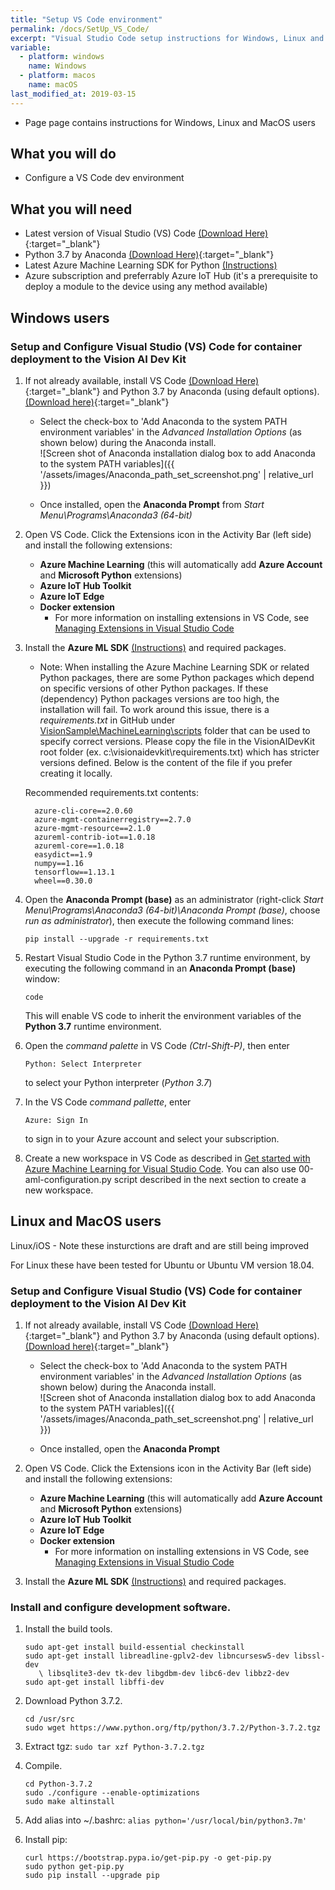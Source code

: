 ```yaml
---
title: "Setup VS Code environment"
permalink: /docs/SetUp_VS_Code/
excerpt: "Visual Studio Code setup instructions for Windows, Linux and MacOS"
variable:
  - platform: windows
    name: Windows
  - platform: macos
    name: macOS
last_modified_at: 2019-03-15
---
```


* Page page contains instructions for Windows, Linux and MacOS users

## What you will do
* Configure a VS Code dev environment

## What you will need
* Latest version of Visual Studio (VS) Code [(Download Here)](https://code.visualstudio.com/){:target="_blank"}
* Python 3.7 by Anaconda [(Download Here)](https://www.anaconda.com/download/){:target="_blank"}
* Latest Azure Machine Learning SDK for Python [(Instructions)](https://docs.microsoft.com/en-us/python/api/overview/azure/ml/install?view=azure-ml-py)
* Azure subscription and preferrably Azure IoT Hub (it's a prerequisite to deploy a module to the device using any method available)

## Windows users

### Setup and Configure Visual Studio (VS) Code for container deployment to the Vision AI Dev Kit
1. If not already available, install VS Code [(Download Here)](https://code.visualstudio.com/){:target="_blank"} and Python 3.7 by Anaconda (using default options). [(Download here)](https://www.anaconda.com/download){:target="_blank"}

    * Select the check-box to 'Add Anaconda to the system PATH environment variables' in the *Advanced Installation Options* (as shown below) during the Anaconda install.  
        ![Screen shot of Anaconda installation dialog box to add Anaconda to the system PATH variables]({{ '/assets/images/Anaconda_path_set_screenshot.png' | relative_url }})

    * Once installed, open the **Anaconda Prompt** from *Start Menu\Programs\Anaconda3 (64-bit)*
    
2. Open VS Code. Click the Extensions icon in the Activity Bar (left side) and install the following extensions:
    * **Azure Machine Learning** (this will automatically add **Azure Account** and **Microsoft Python** extensions)
    * **Azure IoT Hub Toolkit**
    * **Azure IoT Edge**
    * **Docker extension**
      * For more information on installing extensions in VS Code, see [Managing Extensions in Visual Studio Code](https://code.visualstudio.com/docs/editor/extension-gallery)
3. Install the **Azure ML SDK** [(Instructions)](https://docs.microsoft.com/en-us/python/api/overview/azure/ml/install?view=azure-ml-py) and required packages.

    * Note: When installing the Azure Machine Learning SDK or related Python packages, there are some Python packages which depend on specific versions of other Python packages. If these (dependency) Python packages versions are too high, the installation will fail. To work around this issue, there is a *requirements.txt* in GitHub under [VisionSample\MachineLearning\scripts](https://github.com/Microsoft/vision-ai-developer-kit/tree/master/sample-solutions/VisionSample/MachineLearning/scripts) folder that can be used to specify correct versions. Please copy the file in the VisionAIDevKit root folder (ex. c:\visionaidevkit\requirements.txt) which has stricter versions defined. Below is the content of the file if you prefer creating it locally.

    Recommended requirements.txt contents:
    ```
      azure-cli-core==2.0.60
      azure-mgmt-containerregistry==2.7.0
      azure-mgmt-resource==2.1.0
      azureml-contrib-iot==1.0.18
      azureml-core==1.0.18
      easydict==1.9
      numpy==1.16
      tensorflow==1.13.1
      wheel==0.30.0
     ```

4. Open the **Anaconda Prompt (base)** as an administrator (right-click *Start Menu\Programs\Anaconda3 (64-bit)\Anaconda Prompt (base)*, choose *run as administrator*), then execute the following command lines:
      ```
      pip install --upgrade -r requirements.txt
      ```
5. Restart Visual Studio Code in the Python 3.7 runtime environment, by executing the following command in an **Anaconda Prompt (base)** window:
    ```
    code
    ```
      This will enable VS code to inherit the environment variables of the **Python 3.7** runtime environment.
6. Open the *command palette* in VS Code *(Ctrl-Shift-P)*, then enter 
    ```
    Python: Select Interpreter
    ```
    to select your Python interpreter (*Python 3.7*)
7. In the VS Code *command pallette*, enter 
    ```
    Azure: Sign In
    ```
    to sign in to your Azure account and select your subscription.

8. Create a new workspace in VS Code as described in [Get started with Azure Machine Learning for Visual Studio Code](https://docs.microsoft.com/en-us/azure/machine-learning/service/how-to-vscode-tools). You can also use 00-aml-configuration.py script described in the next section to create a new workspace.

## Linux and MacOS users

Linux/iOS - Note these insturctions are draft and are still being improved

For Linux these have been tested for Ubuntu or Ubuntu VM version 18.04.

### Setup and Configure Visual Studio (VS) Code for container deployment to the Vision AI Dev Kit
1. If not already available, install VS Code [(Download Here)](https://code.visualstudio.com/){:target="_blank"} and Python 3.7 by Anaconda (using default options). [(Download here)](https://www.anaconda.com/download){:target="_blank"}

    * Select the check-box to 'Add Anaconda to the system PATH environment variables' in the *Advanced Installation Options* (as shown below) during the Anaconda install.  
        ![Screen shot of Anaconda installation dialog box to add Anaconda to the system PATH variables]({{ '/assets/images/Anaconda_path_set_screenshot.png' | relative_url }})

    * Once installed, open the **Anaconda Prompt**
    
2. Open VS Code. Click the Extensions icon in the Activity Bar (left side) and install the following extensions:
    * **Azure Machine Learning** (this will automatically add **Azure Account** and **Microsoft Python** extensions)
    * **Azure IoT Hub Toolkit**
    * **Azure IoT Edge**
    * **Docker extension**
      * For more information on installing extensions in VS Code, see [Managing Extensions in Visual Studio Code](https://code.visualstudio.com/docs/editor/extension-gallery)
      
3. Install the **Azure ML SDK** [(Instructions)](https://docs.microsoft.com/en-us/python/api/overview/azure/ml/install?view=azure-ml-py) and required packages. 

### Install and configure development software.
   1. Install the build tools.

      ```terminal
      sudo apt-get install build-essential checkinstall
      sudo apt-get install libreadline-gplv2-dev libncursesw5-dev libssl-dev
         \ libsqlite3-dev tk-dev libgdbm-dev libc6-dev libbz2-dev
      sudo apt-get install libffi-dev
      ```

   2. Download Python 3.7.2.

      ```terminal
      cd /usr/src
      sudo wget https://www.python.org/ftp/python/3.7.2/Python-3.7.2.tgz
      ```

   3. Extract tgz: `sudo tar xzf Python-3.7.2.tgz`
   
   4. Compile.

      ```terminal
      cd Python-3.7.2
      sudo ./configure --enable-optimizations
      sudo make altinstall
      ```

   5. Add alias into ~/.bashrc: `alias python='/usr/local/bin/python3.7m'`
   
   6. Install pip:

       ```terminal
       curl https://bootstrap.pypa.io/get-pip.py -o get-pip.py
       sudo python get-pip.py
       sudo pip install --upgrade pip
       ```

